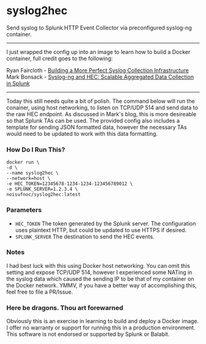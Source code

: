 # syslog2hec

Send syslog to Splunk HTTP Event Collector via preconfigured syslog-ng container.

---

I just wrapped the config up into an image to learn how to build a Docker container, full credit goes to the following:

Ryan Faircloth - [Building a More Perfect Syslog Collection Infrastructure](https://www.rfaircloth.com/2017/02/10/building-perfect-syslog-collection-infrastructure/)  
Mark Bonsack - [Syslog-ng and HEC: Scalable Aggregated Data Collection in Splunk](https://www.splunk.com/blog/2017/03/30/syslog-ng-and-hec-scalable-aggregated-data-collection-in-splunk.html)

---

Today this still needs quite a bit of polish.  The command below will run the conainer, using host networking, to listen on TCP/UDP 514 and send data to the raw HEC endpoint.  As discussed in Mark's blog, this is more desireable so that Splunk TAs can be used.  The provided config also includes a template for sending JSON formatted data, however the necessary TAs would need to be updated to work with this data formatting.

### How Do I Run This?
```
docker run \
-d \
--name syslog2hec \
--network=host \
-e HEC_TOKEN=12345678-1234-1234-123456789012 \
-e SPLUNK_SERVER=1.2.3.4 \
noisufnoc/syslog2hec:latest
```

### Parameters
- `HEC_TOKEN` The token generated by the Splunk server.  The configuration uses plaintext HTTP, but could be updated to use HTTPS if desired.
- `SPLUNK_SERVER` The destination to send the HEC events.  

### Notes
I had best luck with this using Docker host networking.  You can omit this setting and expose TCP/UDP 514, however I experienced some NATing in the syslog data which caused the sending IP to be that of my container on the Docker network. YMMV, if you have a better way of accomplishing this, feel free to file a PR/Issue.

### Here be dragons. Thou art forewarned
Obviously this is an exercise in learning to build and deploy a Docker image.  I offer no warranty or support for running this in a production environment.  This software is not endorsed or supported by Splunk or Balabit.
